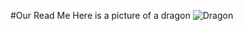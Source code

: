 #Our Read Me
Here is a picture of a dragon
![Dragon](https://www.pinterest.ca/pin/476185360606660333/)
